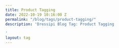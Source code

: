 ```yaml
---
title: Product Tagging
date: 2022-10-19 10:16:00 Z
permalink: "/blog/tags/product-tagging/"
description: 'Dressipi Blog Tag: Product Tagging

'
layout: tag
---
```


